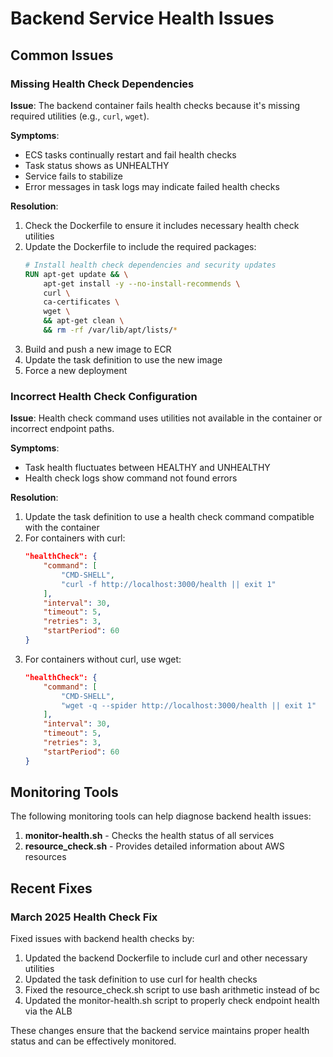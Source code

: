 # Backend Service Health Issues

## Common Issues

### Missing Health Check Dependencies

**Issue**: The backend container fails health checks because it's missing required utilities (e.g., `curl`, `wget`).

**Symptoms**:

- ECS tasks continually restart and fail health checks
- Task status shows as UNHEALTHY
- Service fails to stabilize
- Error messages in task logs may indicate failed health checks

**Resolution**:

1. Check the Dockerfile to ensure it includes necessary health check utilities
2. Update the Dockerfile to include the required packages:
   ```dockerfile
   # Install health check dependencies and security updates
   RUN apt-get update && \
       apt-get install -y --no-install-recommends \
       curl \
       ca-certificates \
       wget \
       && apt-get clean \
       && rm -rf /var/lib/apt/lists/*
   ```
3. Build and push a new image to ECR
4. Update the task definition to use the new image
5. Force a new deployment

### Incorrect Health Check Configuration

**Issue**: Health check command uses utilities not available in the container or incorrect endpoint paths.

**Symptoms**:

- Task health fluctuates between HEALTHY and UNHEALTHY
- Health check logs show command not found errors

**Resolution**:

1. Update the task definition to use a health check command compatible with the container
2. For containers with curl:
   ```json
   "healthCheck": {
       "command": [
           "CMD-SHELL",
           "curl -f http://localhost:3000/health || exit 1"
       ],
       "interval": 30,
       "timeout": 5,
       "retries": 3,
       "startPeriod": 60
   }
   ```
3. For containers without curl, use wget:
   ```json
   "healthCheck": {
       "command": [
           "CMD-SHELL",
           "wget -q --spider http://localhost:3000/health || exit 1"
       ],
       "interval": 30,
       "timeout": 5,
       "retries": 3,
       "startPeriod": 60
   }
   ```

## Monitoring Tools

The following monitoring tools can help diagnose backend health issues:

1. **monitor-health.sh** - Checks the health status of all services
2. **resource_check.sh** - Provides detailed information about AWS resources

## Recent Fixes

### March 2025 Health Check Fix

Fixed issues with backend health checks by:

1. Updated the backend Dockerfile to include curl and other necessary utilities
2. Updated the task definition to use curl for health checks
3. Fixed the resource_check.sh script to use bash arithmetic instead of bc
4. Updated the monitor-health.sh script to properly check endpoint health via the ALB

These changes ensure that the backend service maintains proper health status and can be effectively monitored.
